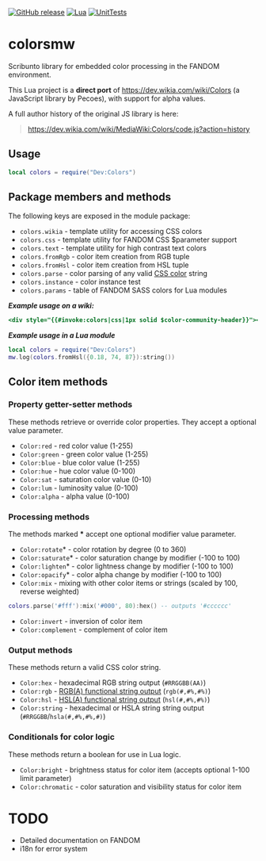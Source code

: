[![GitHub release](https://img.shields.io/github/release/speeditor/colorsmw/all.svg?style=flat-square&longCache=true)](https://github.com/speeditor/colorsmw/releases) [![Lua](https://img.shields.io/badge/lua%20-5.1.5-blue.svg?style=flat-square&longCache=true)](https://dev.wikia.com/wiki/Lua_reference_manual) [![UnitTests](https://img.shields.io/badge/unit%20tests-passing-green.svg?style=flat-square&longCache=true)](https://dev.wikia.com/wiki/Module_talk:Colors/testcases)

# colorsmw
Scribunto library for embedded color processing in the FANDOM environment.

This Lua project is a **direct port** of https://dev.wikia.com/wiki/Colors (a JavaScript library by Pecoes), with support for alpha values.

A full author history of the original JS library is here:
>https://dev.wikia.com/wiki/MediaWiki:Colors/code.js?action=history

## Usage
```lua
local colors = require("Dev:Colors")
```

## Package members and methods
The following keys are exposed in the module package:
* `colors.wikia` - template utility for accessing CSS colors
* `colors.css` - template utility for FANDOM CSS $parameter support
* `colors.text` - template utility for high contrast text colors
* `colors.fromRgb` - color item creation from RGB tuple
* `colors.fromHsl` - color item creation from HSL tuple
* `colors.parse` - color parsing of any valid [CSS color](https://developer.mozilla.org/en-US/docs/Web/CSS/color_value) string
* `colors.instance` - color instance test
* `colors.params` - table of FANDOM SASS colors for Lua modules

***Example usage on a wiki:***
```mediawiki
<div style="{{#invoke:colors|css|1px solid $color-community-header}}"></div>
```
***Example usage in a Lua module***
```lua
local colors = require("Dev:Colors")
mw.log(colors.fromHsl({0.18, 74, 87}):string())
```

## Color item methods
### Property getter-setter methods
These methods retrieve or override color properties. They accept a optional value parameter.
* `Color:red` - red color value (1-255)
* `Color:green` - green color value (1-255)
* `Color:blue` - blue color value (1-255)
* `Color:hue` - hue color value (0-100)
* `Color:sat` - saturation color value (0-10)
* `Color:lum` - luminosity value (0-100)
* `Color:alpha` - alpha value (0-100)
### Processing methods
The methods marked **\*** accept one optional modifier value parameter.
* `Color:rotate`* - color rotation by degree (0 to 360)
* `Color:saturate`* - color saturation change by modifier (-100 to 100)
* `Color:lighten`* - color lightness change by modifier (-100 to 100)
* `Color:opacify`* - color alpha change by modifier (-100 to 100)
* `Color:mix` - mixing with other color items or strings (scaled by 100, reverse weighted)
```lua
colors.parse('#fff'):mix('#000', 80):hex() -- outputs '#cccccc'
```
* `Color:invert` - inversion of color item
* `Color:complement` - complement of color item
### Output methods
These methods return a valid CSS color string.
* `Color:hex` - hexadecimal RGB string output (`#RRGGBB(AA)`)
* `Color:rgb` - [RGB(A) functional string output](https://developer.mozilla.org/en-US/docs/Web/CSS/color_value#rgb()_and_rgba()) (`rgb(#,#%,#%)`)
* `Color:hsl` - [HSL(A) functional string output](https://developer.mozilla.org/en-US/docs/Web/CSS/color_value#hsl()_and_hsla()) (`hsl(#,#%,#%)`)
* `Color:string` - hexadecimal or HSLA string string output (`#RRGGBB`/`hsla(#,#%,#%,#)`)
### Conditionals for color logic
These methods return a boolean for use in Lua logic.
* `Color:bright` - brightness status for color item (accepts optional 1-100 limit parameter)
* `Color:chromatic` - color saturation and visibility status for color item

# TODO
* Detailed documentation on FANDOM
* i18n for error system